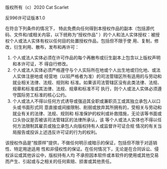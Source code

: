 版权所有（c）2020 Cat Scarlet

反996许可证版本1.0

在符合下列条件的情况下，
特此免费向任何得到本授权作品的副本（包括源代码、文件和/或相关内容，以下统称为“授权作品”
）的个人和法人实体授权：被授权个人或法人实体有权以任何目的处置授权作品，包括但不限于使
用、复制，修改，衍生利用、散布，发布和再许可：


1.	个人或法人实体必须在许可作品的每个再散布或衍生副本上包含以上版权声明和本许可证，不
    得自行修改。
2.	个人或法人实体必须严格遵守与个人实际所在地或个人出生地或归化地、或法人实体注册地或
    经营地（以较严格者为准）的司法管辖区所有适用的与劳动和就业相关法律、法规、规则和
    标准。如果该司法管辖区没有此类法律、法规、规章和标准或其法律、法规、规章和标准不可
    执行，则个人或法人实体必须遵守国际劳工标准的核心公约。
3.	个人或法人不得以任何方式诱导或强迫其全职或兼职员工或其独立承包人以口头或书面形式同
    意直接或间接限制、削弱或放弃其所拥有的，受相关与劳动和就业有关的法律、法规、规则和
    标准保护的权利或补救措施，无论该等书面或口头协议是否被该司法管辖区的法律所承认，该
    等个人或法人实体也不得以任何方法限制其雇员或独立承包人向版权持有人或监督许可证合规
    情况的有关当局报告或投诉上述违反许可证的行为的权利。

该授权作品是"按原样"提供，不做任何明示或暗示的保证，包括但不限于对适销性、特定用途适用
性和非侵权性的保证。在任何情况下，无论是在合同诉讼、侵权诉讼或其他诉讼中，版权持有人均
不承担因本软件或本软件的使用或其他交易而产生、引起或与之相关的任何索赔、损害或其他责任。
